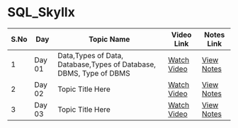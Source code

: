 # SQL_Skyllx

| S.No | Day   | Topic Name                 | Video Link                                                                 | Notes Link             |
|------|-------|----------------------------|----------------------------------------------------------------------------|------------------------|
| 1    | Day 01| Data,Types of Data, Database,Types of Database, DBMS, Type of DBMS  | [Watch Video](https://youtu.be/D9UvdFzixGA?si=hQb_j2INavsS5NSA)            | [View Notes](https://docs.google.com/document/d/1n09IrUBc6ATmU7ohJLxGV5VdBUFdMaPsbLvHHPUs0cY/edit?tab=t.0)        |
| 2    | Day 02| Topic Title Here           | [Watch Video](#)                                                           | [View Notes](#)        |
| 3    | Day 03| Topic Title Here           | [Watch Video](#)                                                           | [View Notes](#)        |
